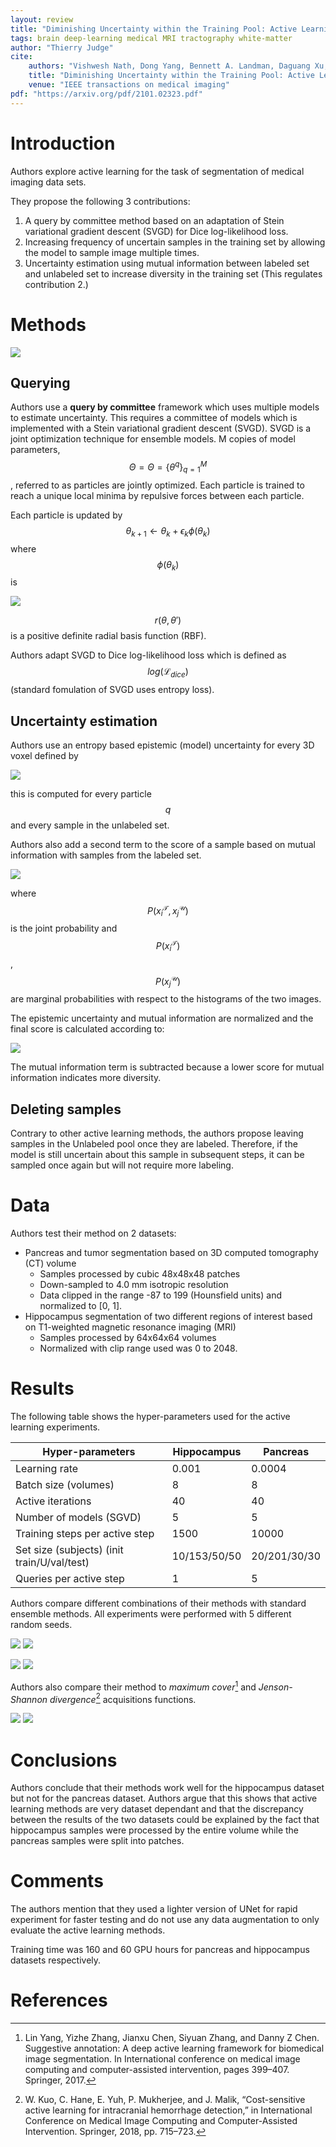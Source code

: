 ```yaml
---
layout: review
title: "Diminishing Uncertainty within the Training Pool: Active Learning for Medical Image Segmentation"
tags: brain deep-learning medical MRI tractography white-matter
author: "Thierry Judge"
cite:
    authors: "Vishwesh Nath, Dong Yang, Bennett A. Landman, Daguang Xu, Holger R. Roth"
    title: "Diminishing Uncertainty within the Training Pool: Active Learning for Medical Image Segmentation"
    venue: "IEEE transactions on medical imaging"
pdf: "https://arxiv.org/pdf/2101.02323.pdf"
---
```


# Introduction

Authors explore active learning for the task of segmentation of medical imaging data sets.

They propose the following 3 contributions:

1. A query by committee method based on an adaptation of Stein variational gradient descent (SVGD) for Dice 
log-likelihood loss.
2. Increasing frequency of uncertain samples in the training set by allowing the model to sample image multiple times.
3. Uncertainty estimation using mutual information between labeled set and unlabeled set to increase diversity in the 
training set (This regulates contribution 2.)

# Methods

![](/article/images/DiminishingUncertaintyAL/method.jpg)


## Querying 

Authors use a **query by committee** framework which uses multiple models to estimate uncertainty. 
This requires a committee of models which is implemented with a Stein variational gradient descent (SVGD). SVGD is a 
joint optimization technique for ensemble models. M copies of model parameters, $$Θ = \Theta = \{\theta^q\}^M_{q=1}$$, 
referred to as particles are jointly optimized. Each particle is trained to reach a unique local minima by repulsive 
forces between each particle. 

Each particle is updated by $$\theta_{k+1} \leftarrow \theta_k + \epsilon_k \phi(\theta_k)$$ where $$\phi(\theta_k)$$ is

![](/article/images/DiminishingUncertaintyAL/eq1.jpg)

$$r(\theta, \theta')$$ is a positive definite radial basis function (RBF).  

Authors adapt SVGD to Dice log-likelihood loss which is defined as $$log(\mathcal{L}_{dice})$$ (standard fomulation of 
SVGD uses entropy loss). 

## Uncertainty estimation 
Authors use an entropy based epistemic (model) uncertainty for every 3D voxel defined by 

![](/article/images/DiminishingUncertaintyAL/eq2.jpg)

this is computed for every particle $$q$$ and every sample in the unlabeled set. 

Authors also add a second term to the score of a sample based on mutual information with samples from the labeled set.

![](/article/images/DiminishingUncertaintyAL/eq3.jpg)

where $$P(x^{\mathcal{T}}_i, x^{\mathcal{U}}_j)$$ is the joint probability and $$P(x^{\mathcal{T}}_i)$$, 
$$P(x^{\mathcal{U}}_j)$$ are marginal probabilities with respect to the histograms of the two images. 




The epistemic uncertainty and mutual information are normalized and the final score is calculated according to: 

![](/article/images/DiminishingUncertaintyAL/eq4.jpg)

The mutual information term is subtracted because a lower score for mutual information indicates more diversity. 


## Deleting samples 
Contrary to other active learning methods, the authors propose leaving samples in the Unlabeled pool once they are 
labeled. Therefore, if the model is still uncertain about this sample in subsequent steps, it can be sampled once again 
but will not require more labeling. 

# Data

Authors test their method on 2 datasets:
* Pancreas and tumor segmentation based on 3D computed tomography (CT) volume
    * Samples processed by cubic 48x48x48 patches
    * Down-sampled to 4.0 mm isotropic resolution 
    * Data clipped in the range -87 to 199 (Hounsfield units) and normalized to [0, 1].
* Hippocampus segmentation of two different regions of interest based on T1-weighted magnetic resonance imaging (MRI)
    * Samples processed by 64x64x64 volumes 
    * Normalized with clip range used was 0 to 2048.

# Results
The following table shows the hyper-parameters used for the active learning experiments. 

| Hyper-parameters                               | Hippocampus     | Pancreas        |
|------------------------------------------------|-----------------|-----------------|
| Learning rate                                  | 0.001           | 0.0004          |
| Batch size (volumes)                           | 8               | 8               |
| Active iterations                              |       40        |      40         |
| Number of models (SGVD)                        |        5        |      5          |
| Training steps per active step                 | 1500            | 10000           |
| Set size (subjects) (init train/U/val/test)    | 10/153/50/50    | 20/201/30/30    |
| Queries per active step                        |       1         |        5        |


Authors compare different combinations of their methods with standard ensemble methods. 
All experiments were performed with 5 different random seeds.

![](/article/images/DiminishingUncertaintyAL/tab1.jpg)
![](/article/images/DiminishingUncertaintyAL/tab2.jpg)

![](/article/images/DiminishingUncertaintyAL/fig3.jpg)
![](/article/images/DiminishingUncertaintyAL/fig8.jpg)

Authors also compare their method to *maximum cover*[^1] and *Jenson-Shannon divergence*[^2] acquisitions functions. 

![](/article/images/DiminishingUncertaintyAL/fig7.jpg)
![](/article/images/DiminishingUncertaintyAL/fig11.jpg)


# Conclusions
Authors conclude that their methods work well for the hippocampus dataset but not for the pancreas dataset. 
Authors argue that this shows that active learning methods are very dataset dependant and that the discrepancy between 
the results of the two datasets could be explained by the fact that hippocampus samples were processed by the entire 
volume while the pancreas samples were split into patches.  


# Comments

The authors mention that they used a lighter version of UNet for rapid experiment for faster testing and do not use any 
data augmentation to only evaluate the active learning methods. 

Training time was 160 and 60 GPU hours for pancreas and hippocampus datasets respectively.

# References

[^1]: Lin Yang, Yizhe Zhang, Jianxu Chen, Siyuan Zhang, and Danny Z Chen. Suggestive annotation: A deep active learning framework for biomedical image segmentation. In International conference on medical image computing and computer-assisted intervention, pages 399–407. Springer, 2017.

[^2]: W. Kuo, C. Hane, E. Yuh, P. Mukherjee, and J. Malik, “Cost-sensitive active learning for intracranial hemorrhage detection,” in International Conference on Medical Image Computing and Computer-Assisted Intervention. Springer, 2018, pp. 715–723.